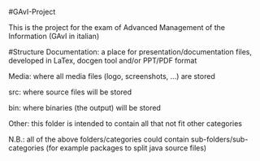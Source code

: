 #GAvI-Project

This is the project for the exam of Advanced Management of the Information (GAvI in italian)

#Structure 
Documentation: a place for presentation/documentation files, developed in LaTex, docgen tool and/or PPT/PDF format

Media: where all media files (logo, screenshots, ...) are stored

src: where source files will be stored

bin: where binaries (the output) will be stored

Other: this folder is intended to contain all that not fit other categories

N.B.: all of the above folders/categories could contain sub-folders/sub-categories (for example packages to split java source files)